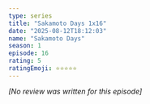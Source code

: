 ```yaml
---
type: series
title: "Sakamoto Days 1x16"
date: "2025-08-12T18:12:03"
name: "Sakamoto Days"
season: 1
episode: 16
rating: 5
ratingEmoji: ⭐️⭐️⭐️⭐️⭐️
---
```


*[No review was written for this episode]*
